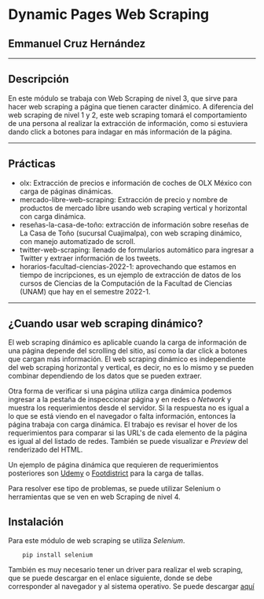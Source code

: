 # Dynamic Pages Web Scraping
## Emmanuel Cruz Hernández

----

## Descripción

En este módulo se trabaja con Web Scraping de nivel 3, que sirve para hacer web scraping a página que tienen caracter dinámico. A diferencia del web scraping de nivel 1 y 2, este web scraping tomará el comportamiento de una persona al realizar la extracción de información, como si estuviera dando click a botones para indagar en más información de la página.


----

## Prácticas

* olx: Extracción de precios e información de coches de OLX México con carga de páginas dinámicas.
* mercado-libre-web-scraping: Extracción de precio y nombre de productos de mercado libre usando web scraping vertical y horizontal con carga dinámica.
* reseñas-la-casa-de-toño: extracción de información sobre reseñas de La Casa de Toño (sucursal Cuajimalpa), con web scraping dinámico, con manejo automatizado de scroll.
* twitter-web-scraping: llenado de formularios automático para ingresar a Twitter y extraer información de los tweets.
* horarios-facultad-ciencias-2022-1: aprovechando que estamos en tiempo de incripciones, es un ejemplo de extracción de datos de los cursos de Ciencias de la Computación de la Facultad de Ciencias (UNAM) que hay en el semestre 2022-1.

----

## ¿Cuando usar web scraping dinámico?

El web scraping dinámico es aplicable cuando la carga de información de una página depende del scrolling del sitio, así como la dar click a botones que cargan más información. El web scraping dinámico es independiente del web scraping horizontal y vertical, es decir, no es lo mismo y se pueden combinar dependiendo de los datos que se pueden extraer.

Otra forma de verificar si una página utiliza carga dinámica podemos ingresar a la pestaña de inspeccionar página y en redes o _Network_ y muestra los requerimientos desde el servidor. Si la respuesta no es igual a lo que se está viendo en el navegador o falta información, entonces la página trabaja con carga dinámica. El trabajo es revisar el hover de los requerimientos para comparar si las URL's de cada elemento de la página es igual al del listado de redes. También se puede visualizar e _Preview_ del renderizado del HTML.

Un ejemplo de página dinámica que requieren de requerimientos posteriores son [Udemy](https://www.udemy.com/) o [Footdistrict](https://footdistrict.com/) para la carga de tallas.

Para resolver ese tipo de problemas, se puede utilizar Selenium o herramientas que se ven en web Scraping de nivel 4.

## Instalación

Para este módulo de web scraping se utiliza _Selenium_.

		pip install selenium

También es muy necesario tener un driver para realizar el web scraping, que se puede descargar en el enlace siguiente, donde se debe corresponder al navegador y al sistema operativo. Se puede descargar [aquí](https://selenium-python.readthedocs.io/installation.html#drivers)